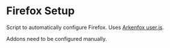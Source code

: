 # Firefox Setup

Script to automatically configure Firefox. Uses [Arkenfox user.js](https://github.com/arkenfox/user.js).

Addons need to be configured manually.
